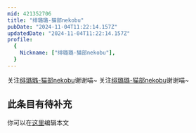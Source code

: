 ```yaml
---
mid: 421352706
title: "绯璐璐-猫部nekobu"
pubDate: "2024-11-04T11:22:14.157Z"
updatedDate: "2024-11-04T11:22:14.157Z"
profile:
  {
    Nickname: ["绯璐璐-猫部nekobu"],
  }
---
```


关注[绯璐璐-猫部nekobu](https://space.bilibili.com/421352706)谢谢喵~ 关注[绯璐璐-猫部nekobu](https://space.bilibili.com/421352706)谢谢喵~

## 此条目有待补充
你可以在[这里](https://github.com/Yuhanawa/VTuber.ICU-Content/edit/master/v/绯璐璐-猫部nekobu/index.md)编辑本文
